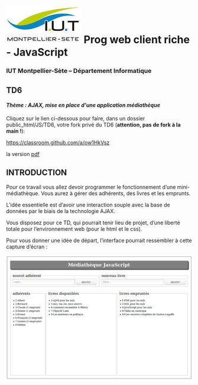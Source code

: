 # ![](ressources/logo.jpeg) Prog web client riche - JavaScript 

### IUT Montpellier-Sète – Département Informatique

## TD6
#### _Thème : AJAX, mise en place d'une application médiathèque_

Cliquez sur le lien ci-dessous pour faire, dans un dossier public_html/JS/TD6, votre fork privé du TD6 (**attention, pas de fork à la main !**):

https://classroom.github.com/a/ow1HkVsz

la version [pdf](ressources/td6.pdf)

## INTRODUCTION

Pour ce travail vous allez devoir programmer le fonctionnement d’une mini-médiathèque. Vous aurez à gérer des adhérents, des livres et les emprunts. 

L’idée essentielle est d’avoir une interaction souple avec la base de données par le biais de la technologie AJAX.

Vous disposez pour ce TD, qui pourrait tenir lieu de projet, d’une liberté totale pour l’environnement web (pour le html et le css). 

Pour vous donner une idée de départ, l’interface pourrait ressembler à cette capture d’écran :

<p align="center">
	<img src="ressources/img1.png">
</p>
